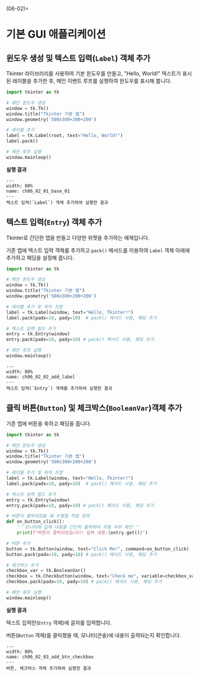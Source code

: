 (06-02)=
# 기본 GUI 애플리케이션


## 윈도우 생성 및 텍스트 입력(`Label`) 객체 추가

Tkinter 라이브러리를 사용하여 기본 윈도우를 만들고, "Hello, World!" 텍스트가 표시된 레이블을 추가한 후, 메인 이벤트 루프를 실행하여 윈도우를 표시해 봅니다.

```python
import tkinter as tk

# 메인 윈도우 생성
window = tk.Tk()
window.title("Tkinter 기본 앱")
window.geometry('500x300+200+200')

# 레이블 추가
label = tk.Label(root, text="Hello, World!")
label.pack()

# 메인 루프 실행
window.mainloop()
```

**실행 결과**

```{figure} ../imgs/chap_06/ch06_02_01_base.png
---
width: 80%
name: ch06_02_01_base_01
---
텍스트 입력(`Label`) 객체 추가하여 실행한 결과
```

## 텍스트 입력(`Entry`) 객체 추가

Tkinter로 간단한 앱을 만들고 다양한 위젯을 추가하는 예제입니다.

기존 앱에 텍스트 입력 객체를 추가하고 `pack()` 메서드를 이용하여 `Label` 객체 아래에 추가하고 패딩을 설정해 줍니다.

```python
import tkinter as tk

# 메인 윈도우 생성
window = tk.Tk()
window.title("Tkinter 기본 앱")
window.geometry('500x300+200+200')

# 레이블 추가 및 위치 지정
label = tk.Label(window, text="Hello, Tkinter!")
label.pack(padx=10, pady=10)  # pack() 메서드 사용, 패딩 추가

# 텍스트 입력 필드 추가
entry = tk.Entry(window)
entry.pack(padx=10, pady=10) # pack() 메서드 사용, 패딩 추가

# 메인 루프 실행
window.mainloop()
```

```{figure} ../imgs/chap_06/ch06_02_02_add_label.png
---
width: 80%
name: ch06_02_02_add_label
---
텍스트 입력(`Entry`) 객체를 추가하여 실행한 결과
```

## 클릭 버튼(`Button`) 및 체크박스(`BooleanVar`)객체 추가

기존 앱에 버튼을 축하고 패딩을 줍니다.

```python
import tkinter as tk

# 메인 윈도우 생성
window = tk.Tk()
window.title("Tkinter 기본 앱")
window.geometry('500x300+200+200')

# 레이블 추가 및 위치 지정
label = tk.Label(window, text="Hello, Tkinter!")
label.pack(padx=10, pady=10)  # pack() 메서드 사용, 패딩 추가

# 텍스트 입력 필드 추가
entry = tk.Entry(window)
entry.pack(padx=10, pady=10) # pack() 메서드 사용, 패딩 추가

# 버튼이 클릭되었을 때 수행할 작업 정의
def on_button_click():
    '''모니터에 입력 내용을 간단히 출력하여 작동 여부 확인'''
    print(f"버튼이 클릭되었습니다! 입력 내용:{entry.get()}")

# 버튼 추가
button = tk.Button(window, text="Click Me!", command=on_button_click)
button.pack(padx=10, pady=10) # pack() 메서드 사용, 패딩 추가

# 체크박스 추가
checkbox_var = tk.BooleanVar()
checkbox = tk.Checkbutton(window, text="Check me", variable=checkbox_var)
checkbox.pack(padx=10, pady=10) # pack() 메서드 사용, 패딩 추가

# 메인 루프 실행
window.mainloop()
```

**실행 결과**

텍스트 입력란(`Entry` 객체)에 글자를 입력합니다.

버튼(`Button` 객체)를 클릭했을 때, 모니터(콘솔)에 내용이 출력되는지 확인합니다.

```{figure} ../imgs/chap_06/ch06_02_03_add_btn_checkbox.png
---
width: 80%
name: ch06_02_03_add_btn_checkbox
---
버튼, 체크박스 객체 추가하여 실행한 결과
```